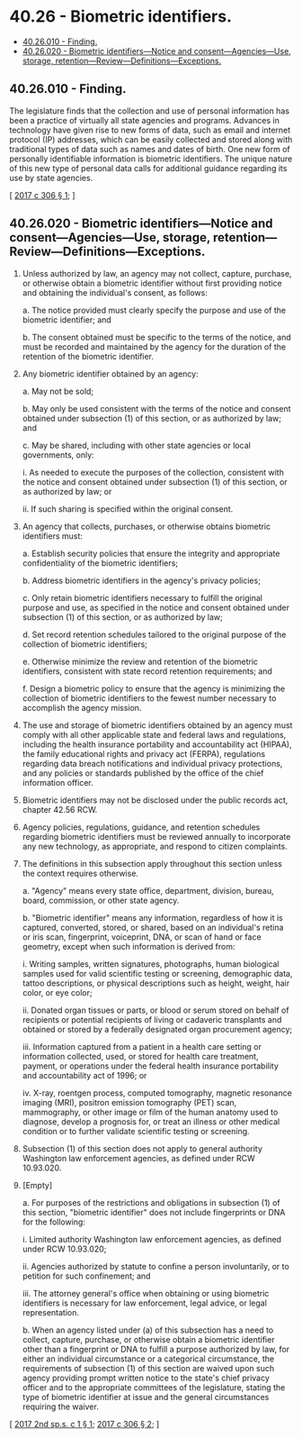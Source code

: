 # 40.26 - Biometric identifiers.
* [40.26.010 - Finding.](#4026010---finding)
* [40.26.020 - Biometric identifiers—Notice and consent—Agencies—Use, storage, retention—Review—Definitions—Exceptions.](#4026020---biometric-identifiersnotice-and-consentagenciesuse-storage-retentionreviewdefinitionsexceptions)
## 40.26.010 - Finding.
The legislature finds that the collection and use of personal information has been a practice of virtually all state agencies and programs. Advances in technology have given rise to new forms of data, such as email and internet protocol (IP) addresses, which can be easily collected and stored along with traditional types of data such as names and dates of birth. One new form of personally identifiable information is biometric identifiers. The unique nature of this new type of personal data calls for additional guidance regarding its use by state agencies.

\[ [2017 c 306 § 1](http://lawfilesext.leg.wa.gov/biennium/2017-18/Pdf/Bills/Session%20Laws/House/1717-S.SL.pdf?cite=2017%20c%20306%20§%201); \]

## 40.26.020 - Biometric identifiers—Notice and consent—Agencies—Use, storage, retention—Review—Definitions—Exceptions.
1. Unless authorized by law, an agency may not collect, capture, purchase, or otherwise obtain a biometric identifier without first providing notice and obtaining the individual's consent, as follows:

   a. The notice provided must clearly specify the purpose and use of the biometric identifier; and

   b. The consent obtained must be specific to the terms of the notice, and must be recorded and maintained by the agency for the duration of the retention of the biometric identifier.

2. Any biometric identifier obtained by an agency:

   a. May not be sold;

   b. May only be used consistent with the terms of the notice and consent obtained under subsection (1) of this section, or as authorized by law; and

   c. May be shared, including with other state agencies or local governments, only:

      i. As needed to execute the purposes of the collection, consistent with the notice and consent obtained under subsection (1) of this section, or as authorized by law; or

      ii. If such sharing is specified within the original consent.

3. An agency that collects, purchases, or otherwise obtains biometric identifiers must:

   a. Establish security policies that ensure the integrity and appropriate confidentiality of the biometric identifiers;

   b. Address biometric identifiers in the agency's privacy policies;

   c. Only retain biometric identifiers necessary to fulfill the original purpose and use, as specified in the notice and consent obtained under subsection (1) of this section, or as authorized by law;

   d. Set record retention schedules tailored to the original purpose of the collection of biometric identifiers;

   e. Otherwise minimize the review and retention of the biometric identifiers, consistent with state record retention requirements; and

   f. Design a biometric policy to ensure that the agency is minimizing the collection of biometric identifiers to the fewest number necessary to accomplish the agency mission.

4. The use and storage of biometric identifiers obtained by an agency must comply with all other applicable state and federal laws and regulations, including the health insurance portability and accountability act (HIPAA), the family educational rights and privacy act (FERPA), regulations regarding data breach notifications and individual privacy protections, and any policies or standards published by the office of the chief information officer.

5. Biometric identifiers may not be disclosed under the public records act, chapter 42.56 RCW.

6. Agency policies, regulations, guidance, and retention schedules regarding biometric identifiers must be reviewed annually to incorporate any new technology, as appropriate, and respond to citizen complaints.

7. The definitions in this subsection apply throughout this section unless the context requires otherwise.

   a. "Agency" means every state office, department, division, bureau, board, commission, or other state agency.

   b. "Biometric identifier" means any information, regardless of how it is captured, converted, stored, or shared, based on an individual's retina or iris scan, fingerprint, voiceprint, DNA, or scan of hand or face geometry, except when such information is derived from:

      i. Writing samples, written signatures, photographs, human biological samples used for valid scientific testing or screening, demographic data, tattoo descriptions, or physical descriptions such as height, weight, hair color, or eye color;

      ii. Donated organ tissues or parts, or blood or serum stored on behalf of recipients or potential recipients of living or cadaveric transplants and obtained or stored by a federally designated organ procurement agency;

      iii. Information captured from a patient in a health care setting or information collected, used, or stored for health care treatment, payment, or operations under the federal health insurance portability and accountability act of 1996; or

      iv. X-ray, roentgen process, computed tomography, magnetic resonance imaging (MRI), positron emission tomography (PET) scan, mammography, or other image or film of the human anatomy used to diagnose, develop a prognosis for, or treat an illness or other medical condition or to further validate scientific testing or screening.

8. Subsection (1) of this section does not apply to general authority Washington law enforcement agencies, as defined under RCW 10.93.020.

9. [Empty]

   a. For purposes of the restrictions and obligations in subsection (1) of this section, "biometric identifier" does not include fingerprints or DNA for the following:

      i. Limited authority Washington law enforcement agencies, as defined under RCW 10.93.020;

      ii. Agencies authorized by statute to confine a person involuntarily, or to petition for such confinement; and

      iii. The attorney general's office when obtaining or using biometric identifiers is necessary for law enforcement, legal advice, or legal representation.

   b. When an agency listed under (a) of this subsection has a need to collect, capture, purchase, or otherwise obtain a biometric identifier other than a fingerprint or DNA to fulfill a purpose authorized by law, for either an individual circumstance or a categorical circumstance, the requirements of subsection (1) of this section are waived upon such agency providing prompt written notice to the state's chief privacy officer and to the appropriate committees of the legislature, stating the type of biometric identifier at issue and the general circumstances requiring the waiver.

\[ [2017 2nd sp.s. c 1 § 1](http://lawfilesext.leg.wa.gov/biennium/2017-18/Pdf/Bills/Session%20Laws/House/2213.SL.pdf?cite=2017%202nd%20sp.s.%20c%201%20§%201); [2017 c 306 § 2](http://lawfilesext.leg.wa.gov/biennium/2017-18/Pdf/Bills/Session%20Laws/House/1717-S.SL.pdf?cite=2017%20c%20306%20§%202); \]


